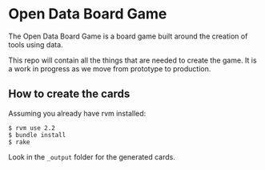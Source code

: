 # Open Data Board Game

The Open Data Board Game is a board game built around the creation of tools using data.

This repo will contain all the things that are needed to create the game. It is a work in progress as we move from prototype to production.

## How to create the cards

Assuming you already have rvm installed:

```
$ rvm use 2.2
$ bundle install
$ rake
```

Look in the `_output` folder for the generated cards.